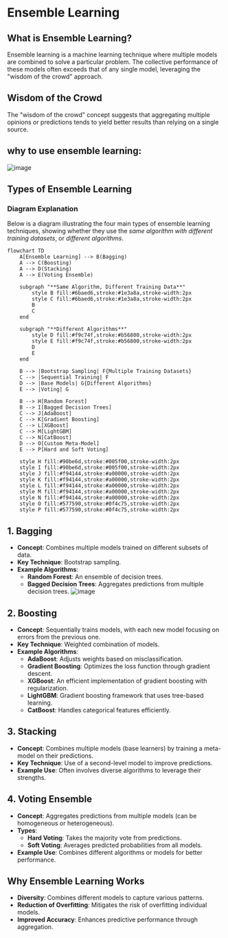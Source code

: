 # Ensemble Learning

## What is Ensemble Learning?
Ensemble learning is a machine learning technique where multiple models are combined to solve a particular problem. The collective performance of these models often exceeds that of any single model, leveraging the "wisdom of the crowd" approach.

## Wisdom of the Crowd
The "wisdom of the crowd" concept suggests that aggregating multiple opinions or predictions tends to yield better results than relying on a single source. 
## why to use ensemble learning:
![image](https://github.com/user-attachments/assets/560249a9-2e36-4c3c-88b5-da942e269761)

## Types of Ensemble Learning

### Diagram Explanation
Below is a diagram illustrating the four main types of ensemble learning techniques, showing whether they use the *same algorithm with different training datasets*, or *different algorithms*.
```mermaid
flowchart TD
    A[Ensemble Learning] --> B(Bagging)
    A --> C(Boosting)
    A --> D(Stacking)
    A --> E(Voting Ensemble)
    
    subgraph "**Same Algorithm, Different Training Data**" 
        style B fill:#6baed6,stroke:#1e3a8a,stroke-width:2px
        style C fill:#6baed6,stroke:#1e3a8a,stroke-width:2px
        B
        C
    end
    
    subgraph "**Different Algorithms**" 
        style D fill:#f9c74f,stroke:#b56800,stroke-width:2px
        style E fill:#f9c74f,stroke:#b56800,stroke-width:2px
        D
        E
    end

    B --> |Bootstrap Sampling| F{Multiple Training Datasets}
    C --> |Sequential Training| F
    D --> |Base Models| G{Different Algorithms}
    E --> |Voting| G

    B --> H[Random Forest]
    B --> I[Bagged Decision Trees]
    C --> J[AdaBoost]
    C --> K[Gradient Boosting]
    C --> L[XGBoost]
    C --> M[LightGBM]
    C --> N[CatBoost]
    D --> O[Custom Meta-Model]
    E --> P[Hard and Soft Voting]
    
    style H fill:#90be6d,stroke:#005f00,stroke-width:2px
    style I fill:#90be6d,stroke:#005f00,stroke-width:2px
    style J fill:#f94144,stroke:#a00000,stroke-width:2px
    style K fill:#f94144,stroke:#a00000,stroke-width:2px
    style L fill:#f94144,stroke:#a00000,stroke-width:2px
    style M fill:#f94144,stroke:#a00000,stroke-width:2px
    style N fill:#f94144,stroke:#a00000,stroke-width:2px
    style O fill:#577590,stroke:#0f4c75,stroke-width:2px
    style P fill:#577590,stroke:#0f4c75,stroke-width:2px

```
## 1. Bagging
- **Concept**: Combines multiple models trained on different subsets of data.
- **Key Technique**: Bootstrap sampling.
- **Example Algorithms**:
  - **Random Forest**: An ensemble of decision trees.
  - **Bagged Decision Trees**: Aggregates predictions from multiple decision trees.
![image](https://github.com/user-attachments/assets/46cd08cc-d72e-4662-93a5-b573349f3fe8)
## 2. Boosting
- **Concept**: Sequentially trains models, with each new model focusing on errors from the previous one.
- **Key Technique**: Weighted combination of models.
- **Example Algorithms**:
  - **AdaBoost**: Adjusts weights based on misclassification.
  - **Gradient Boosting**: Optimizes the loss function through gradient descent.
  - **XGBoost**: An efficient implementation of gradient boosting with regularization.
  - **LightGBM**: Gradient boosting framework that uses tree-based learning.
  - **CatBoost**: Handles categorical features efficiently.

## 3. Stacking
- **Concept**: Combines multiple models (base learners) by training a meta-model on their predictions.
- **Key Technique**: Use of a second-level model to improve predictions.
- **Example Use**: Often involves diverse algorithms to leverage their strengths.

## 4. Voting Ensemble
- **Concept**: Aggregates predictions from multiple models (can be homogeneous or heterogeneous).
- **Types**:
  - **Hard Voting**: Takes the majority vote from predictions.
  - **Soft Voting**: Averages predicted probabilities from all models.
- **Example Use**: Combines different algorithms or models for better performance.

## Why Ensemble Learning Works
- **Diversity**: Combines different models to capture various patterns.
- **Reduction of Overfitting**: Mitigates the risk of overfitting individual models.
- **Improved Accuracy**: Enhances predictive performance through aggregation.





